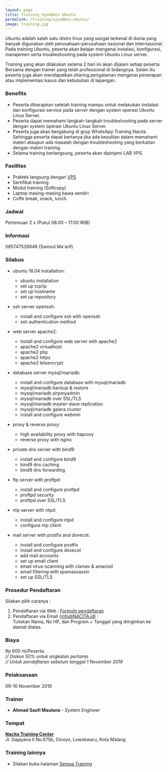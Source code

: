 ```yaml
---
layout: page
title: Training SysAdmin Ubuntu
permalink: /training/sysadmin-ubuntu/
image: training.jpg
---
```


Ubuntu adalah salah satu distro linux yang sangat terkenal di dunia yang banyak digunakan oleh perusahaan-perusahaan nasional dan internasional. Pada training Ubuntu, peserta akan belajar mengenai instalasi, konfigurasi, manajemen serta troubleshooting pada system Ubuntu Linux server.

Training yang akan dilakukan selama 2 hari ini akan dijalani setiap peserta Bersama dengan trainer yang telah professional di bidangnya. Selain itu peserta juga akan mendapatkan sharing pengalaman mengenai penerapan atau implementasi kasus dan kebutuhan di lapangan.

### Benefits
- Peserta diharapkan setelah training mampu untuk melakukan instalasi dan konfigurasi service pada server dengan system operasi Ubuntu Linux Server.
- Peserta dapat memahami langkah-langkah troubleshooting pada server dengan system operasi Ubuntu Linux Server.
- Peserta juga akan bergabung di grup WhatsApp Training Nacita. Sehingga peserta dapat bertanya jika ada kesulitan dalam memahami materi ataupun ada masalah dengan troubleshooting yang berkaitan dengan materi training.
- Selama training berlangsung, peserta akan dipinjami LAB VPS.

### Fasilitas
- Praktek langsung dengan [VPS](https://id.wikipedia.org/wiki/VPS)
- Sertifikat training
- Modul training (Softcopy)
- Laptop masing-masing bawa sendiri
- Coffe break, snack, lunch.

### Jadwal
Pertemuan 2 x (Pukul 08.00 – 17.00 WIB)

### Informasi
085747526846 (Samsul Ma'arif)

### Silabus
- ubuntu 18.04 installation:
  - ubuntu installation
  - set up tcp/ip
  - set up hostname
  - set up repository

- ssh server openssh:
  - install and configure ssh with openssh
  - ssh authentication method

- web server apache2:
  - install and configure web server with apache2
  - apache2 virtualhost
  - apache2 php
  - apache2 https
  - apache2 letsencrypt

- database server mysql/mariadb:
  - install and configure database with mysql/mariadb
  - mysql/mariadb backup & restore
  - mysql/mariadb phpmyadmin
  - mysql/mariadb over SSL/TLS
  - mysql/mariadb master-slave replication
  - mysql/mariadb galera cluster
  - install and configure webmin

- proxy & reverse proxy:
  - high availability proxy with haproxy
  - reverse proxy with nginx

- private dns server with bind9:
  - install and configure bind9
  - bind9 dns caching
  - bind9 dns forwarding

- ftp server with proftpd:
  - install and configure proftpd
  - proftpd security
  - proftpd over SSL/TLS

- ntp server with ntpd:
  - install and configure ntpd
  - configure ntp client

- mail server with postfix and dovecot:
  - install and configure postfix
  - install and configure dovecot
  - add mail accounts
  - set up email client
  - email virus-scanning with clamav & amavisd
  - email filtering with spamassassin
  - set up SSL/TLS

### Prosedur Pendaftaran
Silakan pilih caranya :
1. Pendaftaran via Web : [Formulir pendaftaran](https://docs.google.com/forms/d/e/1FAIpQLSeTW8VX5_q5D9BQ8TrcPyFhJBPcG2F-yP2l2xh4hagdbo81gA/viewform)
2. Pendaftaran via Email (info@NACITA.id) :<br>
   Tuliskan Nama, No HP, dan Program + Tanggal yang diinginkan ke alamat diatas.


### Biaya
Rp 600 rb/Peserta.<br>
*// Diskon 50% untuk angkatan pertama*<br>
*// Untuk pendaftaran sebelum tanggal 1 November 2019*

### Pelaksanaan
09-10 November 2019

### Trainer
- **Ahmad Saufi Maulana** - *System Engineer*

### Tempat
[**Nacita Training Center**](https://s.id/NacitaMalang)<br>
Jl. Gajayana II No.675b, Dinoyo, Lowokwaru, Kota Malang

### Training lainnya
- Silakan buka halaman [Semua Training](/training/)
